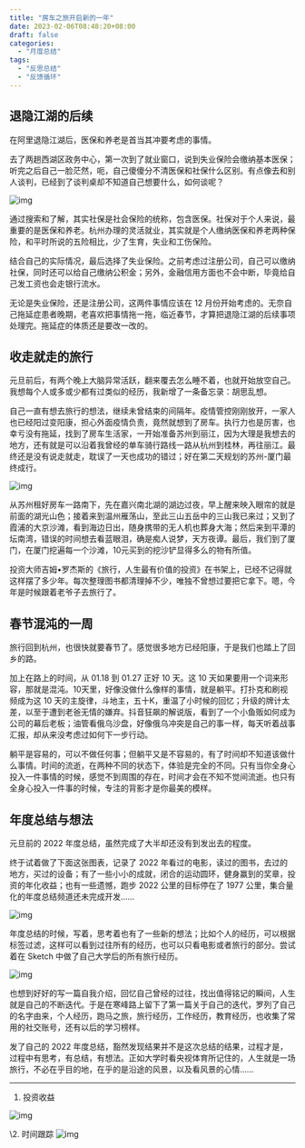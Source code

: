 ```yaml
---
title: "房车之旅开启新的一年"
date: 2023-02-06T08:48:20+08:00
draft: false
categories:
  - "月度总结"
tags:
  - "反思总结"
  - "反馈循环"
---
```


## 退隐江湖的后续

在阿里退隐江湖后，医保和养老是首当其冲要考虑的事情。

去了两趟西湖区政务中心，第一次到了就业窗口，说到失业保险会缴纳基本医保；听完之后自己一脸茫然，呃，自己傻傻分不清医保和社保什么区别。有点像去和别人谈判，已经到了谈判桌却不知道自己想要什么，如何谈呢？

![img](https://cdn.nlark.com/yuque/0/2023/png/177619/1675665529070-7dba2f86-e15d-4deb-b2f6-792e2999c379.png)

通过搜索和了解，其实社保是社会保险的统称，包含医保。社保对于个人来说，最重要的是医保和养老。杭州办理的灵活就业，其实就是个人缴纳医保和养老两种保险，和平时所说的五险相比，少了生育，失业和工伤保险。

结合自己的实际情况，最后选择了失业保险。之前考虑过注册公司，自己可以缴纳社保，同时还可以给自己缴纳公积金；另外，金融信用方面也不会中断，毕竟给自己发工资也会走银行流水。

无论是失业保险，还是注册公司，这两件事情应该在 12 月份开始考虑的。无奈自己拖延症患者晚期，老喜欢把事情拖一拖，临近春节，才算把退隐江湖的后续事项处理完。拖延症的体质还是要改一改的。

## 收走就走的旅行

元旦前后，有两个晚上大脑异常活跃，翻来覆去怎么睡不着，也就开始放空自己。我想每个人或多或少都有过类似的经历，我新增了一条备忘录：胡思乱想。

自己一直有想去旅行的想法，继续未曾结束的间隔年。疫情管控刚刚放开，一家人也已经阳过变阳康，担心外面疫情负责，竟然就想到了房车。执行力也是厉害，也幸亏没有拖延，找到了房车生活家，一开始准备苏州到丽江，因为大理是我想去的地方，还有就是可以沿着我曾经的单车骑行路线一路从杭州到桂林，再往丽江。最终还是没有说走就走，耽误了一天也成功的错过；好在第二天规划的苏州-厦门最终成行。

![img](https://cdn.nlark.com/yuque/0/2023/png/177619/1675666297642-6387d7a7-fc2a-4dbb-9765-5cac98f02989.png)

从苏州租好房车一路南下，先在嘉兴南北湖的湖边过夜，早上醒来映入眼帘的就是前面的湖光山色；接着来到温州雁荡山，至此三山五岳中的三山我已来过；又到了霞浦的大京沙滩，看到海边日出，随身携带的无人机也葬身大海；然后来到平潭的坛南湾，错误的时间想去看蓝眼泪，确是痴人说梦，天方夜谭。最后，我们到了厦门，在厦门挖遍每一个沙滩，10元买到的挖沙铲显得多么的物有所值。

投资大师吉姆•罗杰斯的《旅行，人生最有价值的投资》在书架上，已经不记得就这样摆了多少年。每次整理图书都清理掉不少，唯独不曾想过要把它拿下。嗯，今年是时候跟着老爷子去旅行了。

## 春节混沌的一周

旅行回到杭州，也很快就要春节了。感觉很多地方已经阳康，于是我们也踏上了回乡的路。

加上在路上的时间，从 01.18 到 01.27 正好 10 天。这 10 天如果要用一个词来形容，那就是混沌。10天里，好像没做什么像样的事情，就是躺平。打扑克和刷视频成为这 10 天的主旋律，斗地主，五十K，重温了小时候的回忆；升级的牌计太差，以至于遭到老爸无情的嫌弃。抖音狂飙的解说版，看到了一个小鱼贩如何成为公司的幕后老板；油管看俄乌沙盘，好像俄乌冲突是自己的事一样，每天听着战事汇报，却从来没考虑过如何下一步行动。

躺平是容易的，可以不做任何事；但躺平又是不容易的，有了时间却不知道该做什么事情。时间的流逝，在两种不同的状态下，体验是完全的不同。只有当你全身心投入一件事情的时候，感觉不到周围的存在，时间才会在不知不觉间流逝。也只有全身心投入一件事的时候，专注的背影才是你最美的模样。

## 年度总结与想法

元旦前的 2022 年度总结，虽然完成了大半却还没有到发出去的程度。

终于试着做了下面这张图表，记录了 2022 年看过的电影，读过的图书，去过的地方，买过的设备；有了一些小小的成就，闭合的运动圆环，健身赢到的奖章，投资的年化收益；也有一些遗憾，跑步 2022 公里的目标停在了 1977 公里，集合量化的年度总结频道还未完成开发……

![img](https://cdn.nlark.com/yuque/0/2023/jpeg/177619/1675653557157-b400dfec-ebe8-45fd-a78f-9c4939812e1c.jpeg)

年度总结的时候，写着，思考着也有了一些新的想法；比如个人的经历，可以根据标签过滤，这样可以看到过往所有的经历，也可以只看电影或者旅行的部分。尝试着在 Sketch 中做了自己大学后的所有旅行经历。

![img](https://cdn.nlark.com/yuque/0/2023/png/177619/1675655961460-ded441df-72ce-4909-8519-fabec3db0202.png)

也想到好好的写一篇自我介绍，回忆自己曾经的过往，找出值得铭记的瞬间，人生就是自己的不断迭代。于是在寒峰路上留下了第一篇关于自己的迭代，罗列了自己的名字由来，个人经历，跑马之旅，旅行经历，工作经历，教育经历，也收集了常用的社交账号，还有以后的学习榜样。

发了自己的 2022 年度总结，豁然发现结果并不是这次总结的结果，过程才是，过程中有思考，有总结，有想法。正如大学时看央视体育所记住的，人生就是一场旅行，不必在乎目的地，在乎的是沿途的风景，以及看风景的心情……

------

1. 投资收益

![img](https://cdn.nlark.com/yuque/0/2023/png/177619/1675649072946-b717ea97-47ab-42ca-944f-317bbd3e6566.png)


\2. 时间跟踪
![img](https://cdn.nlark.com/yuque/0/2023/png/177619/1675648031452-24cbd8b3-cb62-4a91-aa7f-fdc4c6d8b2c4.png)
